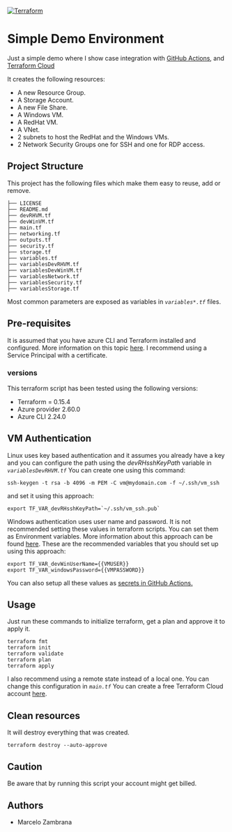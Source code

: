 [![Terraform](https://github.com/Chambras/SimpleICDemo/actions/workflows/terraform.yml/badge.svg)](https://github.com/Chambras/SimpleICDemo/actions/workflows/terraform.yml)

# Simple Demo Environment

Just a simple demo where I show case integration with [GitHub Actions](https://docs.github.com/en/free-pro-team@latest/actions), and [Terraform Cloud](https://www.terraform.io/docs/cloud/index.html)

It creates the following resources:

- A new Resource Group.
- A Storage Account.
- A new File Share.
- A Windows VM.
- A RedHat VM.
- A VNet.
- 2 subnets to host the RedHat and the Windows VMs.
- 2 Network Security Groups one for SSH and one for RDP access.

## Project Structure

This project has the following files which make them easy to reuse, add or remove.

```ssh
├── LICENSE
├── README.md
├── devRHVM.tf
├── devWinVM.tf
├── main.tf
├── networking.tf
├── outputs.tf
├── security.tf
├── storage.tf
├── variables.tf
├── variablesDevRHVM.tf
├── variablesDevWinVM.tf
├── variablesNetwork.tf
├── variablesSecurity.tf
├── variablesStorage.tf
```

Most common parameters are exposed as variables in _`variables*.tf`_ files.

## Pre-requisites

It is assumed that you have azure CLI and Terraform installed and configured.
More information on this topic [here](https://docs.microsoft.com/en-us/azure/virtual-machines/linux/terraform-install-configure). I recommend using a Service Principal with a certificate.

### versions

This terraform script has been tested using the following versions:

- Terraform = 0.15.4
- Azure provider 2.60.0
- Azure CLI 2.24.0

## VM Authentication

Linux uses key based authentication and it assumes you already have a key and you can configure the path using the _devRHsshKeyPath_ variable in _`variablesDevRHVM.tf`_ You can create one using this command:

```ssh
ssh-keygen -t rsa -b 4096 -m PEM -C vm@mydomain.com -f ~/.ssh/vm_ssh
```

and set it using this approach:

```ssh
export TF_VAR_devRHsshKeyPath=`~/.ssh/vm_ssh.pub`
```

Windows authentication uses user name and password. It is not recommended setting these values in terraform scripts. You can set them as Environment variables. More information about this approach can be found [here](https://www.terraform.io/docs/configuration/variables.html#environment-variables).
These are the recommended variables that you should set up using this approach:

```ssh
export TF_VAR_devWinUserName={{VMUSER}}
export TF_VAR_windowsPassword={{VMPASSWORD}}
```

You can also setup all these values as [secrets in GitHub Actions.](https://docs.github.com/en/free-pro-team@latest/actions/reference/encrypted-secrets)

## Usage

Just run these commands to initialize terraform, get a plan and approve it to apply it.

```ssh
terraform fmt
terraform init
terraform validate
terraform plan
terraform apply
```

I also recommend using a remote state instead of a local one. You can change this configuration in _`main.tf`_
You can create a free Terraform Cloud account [here](https://app.terraform.io).

## Clean resources

It will destroy everything that was created.

```ssh
terraform destroy --auto-approve
```

## Caution

Be aware that by running this script your account might get billed.

## Authors

- Marcelo Zambrana
